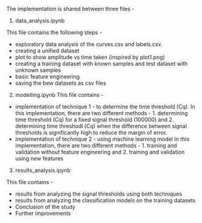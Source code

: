 The implementation is shared between three files - 

1. data_analysis.ipynb 

This file contains the following steps - 
- exploratory data analysis of the curves.csv and labels.csv.
- creating a unified dataset 
- plot to show amplitude vs time taken (inspired by plot1.png)
- creating a training dataset with known samples and test dataset with unknown samples
- basic feature engineering
- saving the bew datasets as csv files

2. modelling.ipynb
This file contains -
- implementation of technique 1 - to determine the time threshold (Cq).
In this implementation, there are two different methods - 1. determining time threshold (Cq) for a fixed signal threshold (100000) and 2. determining time threshodl (Cq) when the difference between signal thresholds is significantly high to reduce the margin of error. 
- implementation of technique 2 - using machine learning model
In this implementation, there are two different methods - 1. training and validation without feature engineering and 2. training and validation using new features

3. results_analysis.ipynb

This file contains -
- results from analyzing the signal thresholds using both techniques
- results from analyzing the classification models on the training datasets
- Conclusion of the study
- Further improvements
